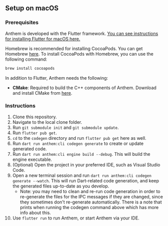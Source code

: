 ## Setup on macOS

### Prerequisites

Anthem is developed with the Flutter framework. [You can see instructions for installing Flutter for macOS here.](https://docs.flutter.dev/get-started/install/macos/desktop)

Homebrew is recommended for installing CocoaPods. You can get Homebrew [here](https://brew.sh/). To install CocoaPods with Homebrew, you can use the following command:

```sh
brew install cocoapods
```

In addition to Flutter, Anthem needs the following:

- **CMake**: Required to build the C++ components of Anthem. Download and install CMake from [here](https://cmake.org/).

### Instructions

1. Clone this repository.
2. Navigate to the local clone folder.
3. Run `git submodule init` and `git submodule update`.
4. Run `flutter pub get`.
5. `cd` to the `codegen` directory and run `flutter pub get` here as well.
6. Run `dart run anthem:cli codegen generate` to create or update generated code.
7. Run `dart run anthem:cli engine build --debug`. This will build the engine executable.
8. (Optional) Open the project in your preferred IDE, such as Visual Studio Code.
9. Open a new terminal session and run `dart run anthem:cli codegen generate --watch`. This will run Dart-related code generation, and keep the generated files up-to-date as you develop.
   - Note: you may need to clean and re-run code generation in order to re-generate the files for the IPC messages if they are changed, since they sometimes don't re-generate automatically. There is a note that prints when running the codegen command above which has more info about this.
10. Use `flutter run` to run Anthem, or start Anthem via your IDE.
